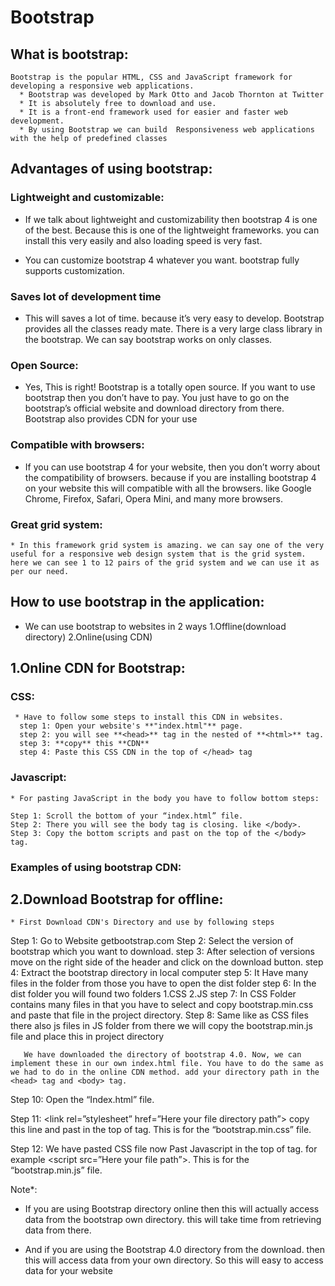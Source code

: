 # Bootstrap
## What is bootstrap:
    Bootstrap is the popular HTML, CSS and JavaScript framework for developing a responsive web applications.
      * Bootstrap was developed by Mark Otto and Jacob Thornton at Twitter
      * It is absolutely free to download and use.
      * It is a front-end framework used for easier and faster web development.
      * By using Bootstrap we can build  Responsiveness web applications with the help of predefined classes
## Advantages of using bootstrap:

###  Lightweight and customizable:
 * If we talk about lightweight and customizability then bootstrap 4 is one of the best. Because this is one of the lightweight frameworks. you can install this very easily and also loading speed is very fast.

 * You can customize bootstrap 4 whatever you want. bootstrap fully supports customization.

### Saves lot of development time 
 * This will saves a lot of time. because it’s very easy to develop. Bootstrap provides all the classes ready mate. There is a very large class library in the bootstrap. We can say bootstrap works on only classes.

### Open Source:
   * Yes, This is right! Bootstrap is a totally open source. If you want to use bootstrap then you don’t have to pay. You just have to go on the bootstrap’s official website and download directory from there. Bootstrap also provides CDN for your use

### Compatible with browsers:
  * If you can use bootstrap 4 for your website, then you don’t worry about the compatibility of browsers. because if you are installing bootstrap 4 on your website this will compatible with all the browsers. like Google Chrome, Firefox, Safari, Opera Mini, and many more browsers.
    
### Great grid system:
    * In this framework grid system is amazing. we can say one of the very useful for a responsive web design system that is the grid system. here we can see 1 to 12 pairs of the grid system and we can use it as per our need.
    

## How to use bootstrap in the application:
  * We can use bootstrap to websites in 2 ways
              1.Offline(download directory)
              2.Online(using CDN)
              
## 1.Online CDN for Bootstrap:
  ### CSS:
     * Have to follow some steps to install this CDN in websites.
      step 1: Open your website's **"index.html"** page.
      step 2: you will see **<head>** tag in the nested of **<html>** tag.
      step 3: **copy** this **CDN**
      step 4: Paste this CSS CDN in the top of </head> tag
  
  ### Javascript:
    * For pasting JavaScript in the body you have to follow bottom steps:
    
    Step 1: Scroll the bottom of your “index.html” file.
    Step 2: There you will see the body tag is closing. like </body>.
    Step 3: Copy the bottom scripts and past on the top of the </body> tag.
    
 ### Examples of using bootstrap CDN:
 
 ## 2.Download Bootstrap for offline:
    * First Download CDN's Directory and use by following steps
 Step 1:
     Go to Website getbootstrap.com
 Step 2:
      Select the version of bootstrap which you want to download.
 step 3:
      After selection of versions move on the right side of the header and click on the download button.
 step 4:
       Extract the bootstrap directory in local computer
 step 5:
       It Have many files in the folder from those you have to open the dist folder
 step 6:
       In the dist folder you will found two folders
                    1.CSS
                    2.JS
step 7:
       In CSS Folder contains many files in that you have to select and copy bootstrap.min.css and paste that file in the project directory.
Step 8:
        Same like as CSS files there also js files in JS folder from there we will copy the bootstrap.min.js file and place this in project directory
       
       We have downloaded the directory of bootstrap 4.0. Now, we can implement these in our own index.html file. You have to do the same as we had to do in the online CDN method. add your directory path in the <head> tag and <body> tag.

Step 10: 
    Open the “Index.html” file.

Step 11: 
     <link rel=”stylesheet” href=”Here your file directory path”> copy this line and past in the top of </head> tag. This is for the “bootstrap.min.css” file.

Step 12: 
      We have pasted CSS file now Past Javascript in the top of </body> tag. for example <script src=”Here your file path”>. This is for the “bootstrap.min.js” file.
      
       
Note*:
   * If you are using Bootstrap directory online then this will actually access data from the bootstrap own directory. this will take time from retrieving data from there.
   
   * And if you are using the Bootstrap 4.0 directory from the download. then this will access data from your own directory. So this will easy to access data for your website


 
    
 
 
 
 
  
             
   
     
              
        
